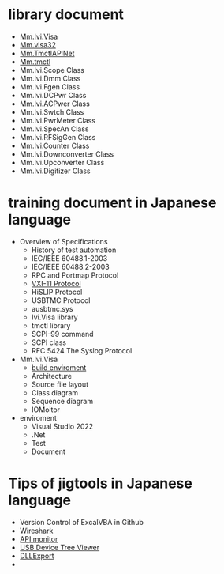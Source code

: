# library document
- [Mm.Ivi.Visa](https://mitakamakers.github.io/Ivi.Visa/Ivi.Visa/)
- [Mm.visa32](https://mitakamakers.github.io/Ivi.Visa/visa32/)
- [Mm.TmctlAPINet](https://mitakamakers.github.io/Ivi.Visa/TmctlAPINet/)
- [Mm.tmctl](https://mitakamakers.github.io/Ivi.Visa/tmctl/)
- Mm.Ivi.Scope Class
- Mm.Ivi.Dmm Class
- Mm.Ivi.Fgen Class
- Mm.Ivi.DCPwr Class
- Mm.Ivi.ACPwer Class
- Mm.Ivi.Swtch Class
- Mm.Ivi.PwrMeter Class
- Mm.Ivi.SpecAn Class
- Mm.Ivi.RFSigGen Class
- Mm.Ivi.Counter Class
- Mm.Ivi.Downconverter Class
- Mm.Ivi.Upconverter Class
- Mm.Ivi.Digitizer Class

# training document in Japanese language
- Overview of Specifications
  - History of test automation
  - IEC/IEEE 60488.1-2003
  - IEC/IEEE 60488.2-2003
  - RPC and Portmap Protocol
  - [VXI-11 Protocol](https://qiita.com/MitakaMakers/items/ee837fd1b8f43e464856)
  - HiSLIP Protocol
  - USBTMC Protocol
  - ausbtmc.sys
  - Ivi.Visa library
  - tmctl library
  - SCPI-99 command
  - SCPI class
  - RFC 5424 The Syslog Protocol
- Mm.Ivi.Visa
  - [build enviroment](https://mitakamakers.github.io/Ivi.Visa/ja/DEVELOPPERS.html)
  - Architecture
  - Source file layout
  - Class diagram
  - Sequence diagram
  - IOMoitor
- enviroment
  - Visual Studio 2022
  - .Net
  - Test
  - Document

# Tips of jigtools in Japanese language
- Version Control of ExcalVBA in Github
- [Wireshark](https://www.wireshark.org/download.html)
- [API monitor](http://www.rohitab.com/apimonitor)
- [USB Device Tree Viewer](https://www.uwe-sieber.de/usbtreeview_e.html)
- [DLLExport](https://github.com/3F/DllExport)
- 

